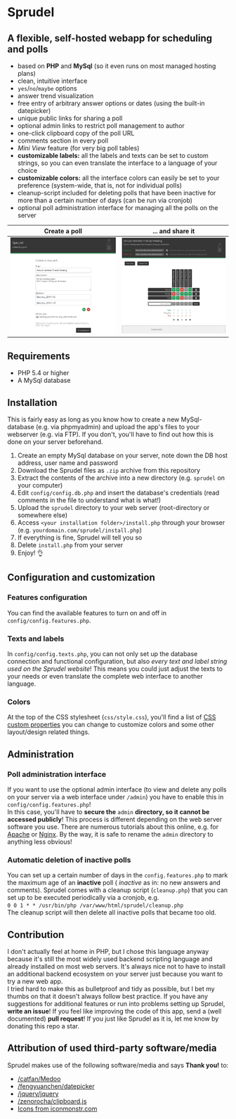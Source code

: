 # Sprudel
## A flexible, self-hosted webapp for scheduling and polls

- based on **PHP** and **MySql** (so it even runs on most managed hosting plans)
- clean, intuitive interface
- `yes`/`no`/`maybe` options
- answer trend visualization
- free entry of arbitrary answer options or dates (using the built-in datepicker)
- unique public links for sharing a poll
- optional admin links to restrict poll management to author
- one-click clipboard copy of the poll URL
- comments section in every poll
- *Mini View* feature (for very big poll tables)
- **customizable labels:** all the labels and texts can be set to custom strings, so you can even translate the interface to a language of your choice
- **customizable colors:** all the interface colors can easily be set to your preference (system-wide, that is, not for individual polls)
- cleanup-script included for deleting polls that have been inactive for more than a certain number of days (can be run via cronjob)
- optional poll administration interface for managing all the polls on the server

| Create a poll  | ... and share it |
| ------------- | ------------- |
| ![Create a poll](img/readme/screen-create.png)  | ![Share a poll](img/readme/screen-poll.png)  |

## Requirements
- PHP 5.4 or higher
- A MySql database

## Installation
This is fairly easy as long as you know how to create a new MySql-database (e.g. via phpmyadmin) and upload the app's files to your webserver (e.g. via FTP). If you don't, you'll have to find out how this is done on your server beforehand.

1. Create an empty MySql database on your server, note down the DB host address, user name and password
2. Download the Sprudel files as `.zip` archive from this repository
3. Extract the contents of the archive into a new directory (e.g. `sprudel` on your computer)
4. Edit `config/config.db.php` and insert the database's credentials (read comments in the file to understand what is what!)
5. Upload the `sprudel` directory to your web server (root-directory or somewhere else)
6. Access `<your installation folder>/install.php` through your browser (e.g. `yourdomain.com/sprudel/install.php`)
7. If everything is fine, Sprudel will tell you so
8.  Delete `install.php` from your server
9.  Enjoy! :ok_hand:

## Configuration and customization
### Features configuration
You can find the available features to turn on and off in `config/config.features.php`.
### Texts and labels
In `config/config.texts.php`, you can not only set up the database connection and functional configuration, but also *every text and label string used on the Sprudel website*! This means you could just adjust the texts to your needs or even translate the complete web interface to another language.
### Colors
At the top of the CSS stylesheet (`css/style.css`), you'll find a list of [CSS custom properties](https://developer.mozilla.org/en-US/docs/Web/CSS/--*) you can change to customize colors and some other layout/design related things.

## Administration
### Poll administration interface
If you want to use the optional admin interface (to view and delete any polls on your server via a web interface under `/admin`) you have to enable this in `config/config.features.php`!  
In this case, you'll have to **secure the** `admin` **directory, so it cannot be accessed publicly**! This process is different depending on the web server software you use. There are numerous tutorials about this online, e.g. for [Apache](https://www.tecmint.com/password-protect-apache-web-directories-using-htaccess/) or [Nginx](https://www.tecmint.com/password-protect-web-directories-in-nginx/). By the way, it is safe to rename the `admin` directory to anything less obvious!
### Automatic deletion of inactive polls
You can set up a certain number of days in the `config.features.php` to mark the maximum age of an **inactive** poll ( *inactive* as in: no new answers and comments). Sprudel comes with a cleanup script (`cleanup.php`) that you can set up to be executed periodically via a cronjob, e.g.  
`0 0 1 * * /usr/bin/php /var/www/html/sprudel/cleanup.php`  
The cleanup script will then delete all inactive polls that became too old.

## Contribution
I don't actually feel at home in PHP, but I chose this language anyway because it's still the most widely used backend scripting language and already installed on most web servers. It's always nice not to have to install an additional backend ecosystem on your server just because you want to try a new web app.  
I tried hard to make this as bulletproof and tidy as possible, but I bet my thumbs on that it doesn't always follow best practice. If you have any suggestions for additional features or run into problems setting up Sprudel, **write an issue**! If you feel like improving the code of this app, send a (well documented) **pull request**! If you just like Sprudel as it is, let me know by donating this repo a star.

## Attribution of used third-party software/media
Sprudel makes use of the following software/media and says **Thank you!** to:
- [/catfan/Medoo](https://github.com/catfan/Medoo)
- [/fengyuanchen/datepicker](https://github.com/fengyuanchen/datepicker)
- [/jquery/jquery](https://github.com/jquery/jquery)
- [/zenorocha/clipboard.js](https://github.com/zenorocha/clipboard.js)
- [Icons from iconmonstr.com](http://www.iconmonstr.com)
